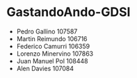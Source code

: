 # GastandoAndo-GDSI

- Pedro Gallino 107587
- Martin Reimundo 106716
- Federico Camurri 106359
- Lorenzo Minervino 107863
- Juan Manuel Pol 108448
- Alen Davies 107084
